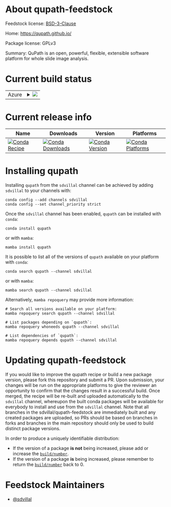 About qupath-feedstock
======================

Feedstock license: [BSD-3-Clause](https://github.com/sdvillal/qupath-feedstock/blob/master/LICENSE.txt)

Home: https://qupath.github.io/

Package license: GPLv3

Summary: QuPath is an open, powerful, flexible, extensible software platform for whole slide image analysis.

Current build status
====================


<table>
    
  <tr>
    <td>Azure</td>
    <td>
      <details>
        <summary>
          <a href="https://dev.azure.com/sdvillal/feedstock-builds/_build/latest?definitionId=2&branchName=master">
            <img src="https://dev.azure.com/sdvillal/feedstock-builds/_apis/build/status/qupath-feedstock?branchName=master">
          </a>
        </summary>
        <table>
          <thead><tr><th>Variant</th><th>Status</th></tr></thead>
          <tbody><tr>
              <td>linux_64</td>
              <td>
                <a href="https://dev.azure.com/sdvillal/feedstock-builds/_build/latest?definitionId=2&branchName=master">
                  <img src="https://dev.azure.com/sdvillal/feedstock-builds/_apis/build/status/qupath-feedstock?branchName=master&jobName=linux&configuration=linux%20linux_64_" alt="variant">
                </a>
              </td>
            </tr><tr>
              <td>osx_64</td>
              <td>
                <a href="https://dev.azure.com/sdvillal/feedstock-builds/_build/latest?definitionId=2&branchName=master">
                  <img src="https://dev.azure.com/sdvillal/feedstock-builds/_apis/build/status/qupath-feedstock?branchName=master&jobName=osx&configuration=osx%20osx_64_" alt="variant">
                </a>
              </td>
            </tr><tr>
              <td>win_64</td>
              <td>
                <a href="https://dev.azure.com/sdvillal/feedstock-builds/_build/latest?definitionId=2&branchName=master">
                  <img src="https://dev.azure.com/sdvillal/feedstock-builds/_apis/build/status/qupath-feedstock?branchName=master&jobName=win&configuration=win%20win_64_" alt="variant">
                </a>
              </td>
            </tr>
          </tbody>
        </table>
      </details>
    </td>
  </tr>
</table>

Current release info
====================

| Name | Downloads | Version | Platforms |
| --- | --- | --- | --- |
| [![Conda Recipe](https://img.shields.io/badge/recipe-qupath-green.svg)](https://anaconda.org/sdvillal/qupath) | [![Conda Downloads](https://img.shields.io/conda/dn/sdvillal/qupath.svg)](https://anaconda.org/sdvillal/qupath) | [![Conda Version](https://img.shields.io/conda/vn/sdvillal/qupath.svg)](https://anaconda.org/sdvillal/qupath) | [![Conda Platforms](https://img.shields.io/conda/pn/sdvillal/qupath.svg)](https://anaconda.org/sdvillal/qupath) |

Installing qupath
=================

Installing `qupath` from the `sdvillal` channel can be achieved by adding `sdvillal` to your channels with:

```
conda config --add channels sdvillal
conda config --set channel_priority strict
```

Once the `sdvillal` channel has been enabled, `qupath` can be installed with `conda`:

```
conda install qupath
```

or with `mamba`:

```
mamba install qupath
```

It is possible to list all of the versions of `qupath` available on your platform with `conda`:

```
conda search qupath --channel sdvillal
```

or with `mamba`:

```
mamba search qupath --channel sdvillal
```

Alternatively, `mamba repoquery` may provide more information:

```
# Search all versions available on your platform:
mamba repoquery search qupath --channel sdvillal

# List packages depending on `qupath`:
mamba repoquery whoneeds qupath --channel sdvillal

# List dependencies of `qupath`:
mamba repoquery depends qupath --channel sdvillal
```




Updating qupath-feedstock
=========================

If you would like to improve the qupath recipe or build a new
package version, please fork this repository and submit a PR. Upon submission,
your changes will be run on the appropriate platforms to give the reviewer an
opportunity to confirm that the changes result in a successful build. Once
merged, the recipe will be re-built and uploaded automatically to the
`sdvillal` channel, whereupon the built conda packages will be available for
everybody to install and use from the `sdvillal` channel.
Note that all branches in the sdvillal/qupath-feedstock are
immediately built and any created packages are uploaded, so PRs should be based
on branches in forks and branches in the main repository should only be used to
build distinct package versions.

In order to produce a uniquely identifiable distribution:
 * If the version of a package **is not** being increased, please add or increase
   the [``build/number``](https://docs.conda.io/projects/conda-build/en/latest/resources/define-metadata.html#build-number-and-string).
 * If the version of a package **is** being increased, please remember to return
   the [``build/number``](https://docs.conda.io/projects/conda-build/en/latest/resources/define-metadata.html#build-number-and-string)
   back to 0.

Feedstock Maintainers
=====================

* [@sdvillal](https://github.com/sdvillal/)

